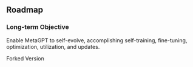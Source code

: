 
## Roadmap

### Long-term Objective

Enable MetaGPT to self-evolve, accomplishing self-training, fine-tuning, optimization, utilization, and updates.

Forked Version
